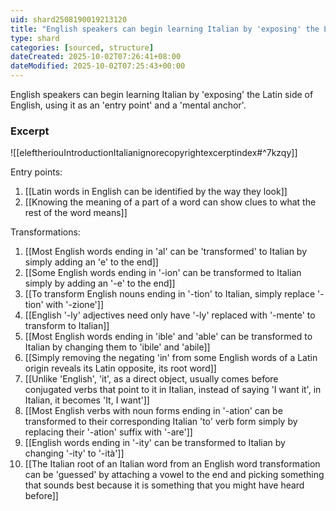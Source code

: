 ```yaml
---
uid: shard2508190019213120
title: "English speakers can begin learning Italian by 'exposing' the Latin side of English, using it as an 'entry point' and a 'mental anchor'"
type: shard
categories: [sourced, structure]
dateCreated: 2025-10-02T07:26:41+08:00
dateModified: 2025-10-02T07:25:43+00:00
---
```

English speakers can begin learning Italian by 'exposing' the Latin side of English, using it as an 'entry point' and a 'mental anchor'.

### Excerpt
![[eleftheriouIntroductionItalianignorecopyrightexcerptindex#^7kzqy]]

Entry points:
1. [[Latin words in English can be identified by the way they look]]
2. [[Knowing the meaning of a part of a word can show clues to what the rest of the word means]]

Transformations:
1. [[Most English words ending in 'al' can be 'transformed' to Italian by simply adding an 'e' to the end]]
2. [[Some English words ending in '-ion' can be transformed to Italian simply by adding an '-e' to the end]]
3. [[To transform English nouns ending in '-tion' to Italian, simply replace '-tion' with '-zione']]
4. [[English '-ly' adjectives need only have '-ly' replaced with '-mente' to transform to Italian]]
5. [[Most English words ending in 'ible' and 'able' can be transformed to Italian by changing them to 'ibile' and 'abile]]
6. [[Simply removing the negating 'in' from some English words of a Latin origin reveals its Latin opposite, its root word]]
7. [[Unlike 'English', 'it', as a direct object, usually comes before conjugated verbs that point to it in Italian, instead of saying 'I want it', in Italian, it becomes 'It, I want']]
8. [[Most English verbs with noun forms ending in '-ation' can be transformed to their corresponding Italian 'to' verb form simply by replacing their '-ation' suffix with '-are']]
9. [[English words ending in '-ity' can be transformed to Italian by changing '-ity' to '-ità']]
10. [[The Italian root of an Italian word from an English word transformation can be 'guessed' by attaching a vowel to the end and picking something that sounds best because it is something that you might have heard before]]